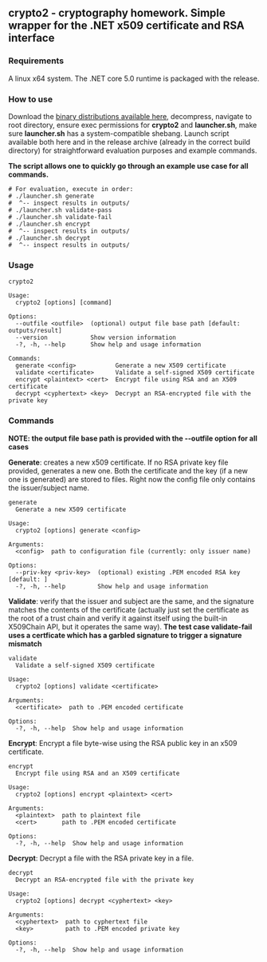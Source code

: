 ## crypto2 - cryptography homework. Simple wrapper for the .NET x509 certificate and RSA interface

### Requirements

A linux x64 system. The .NET core 5.0 runtime is packaged with the release.

### How to use

Download the [binary distributions available here](https://github.com/peteris-racinskis/crypto2/releases/tag/v1.1), decompress, navigate to root directory, ensure exec permissions for **crypto2** and **launcher.sh**, make sure **launcher.sh** has a system-compatible shebang. Launch script available both here and in the release archive (already in the correct build directory) for straightforward evaluation purposes and example commands. 

**The script allows one to quickly go through an example use case for all commands.**
```
# For evaluation, execute in order:
# ./launcher.sh generate
#  ^-- inspect results in outputs/
# ./launcher.sh validate-pass
# ./launcher.sh validate-fail
# ./launcher.sh encrypt
#  ^-- inspect results in outputs/
# ./launcher.sh decrypt
#  ^-- inspect results in outputs/
```

### Usage

```
crypto2

Usage:
  crypto2 [options] [command]

Options:
  --outfile <outfile>  (optional) output file base path [default: outputs/result]
  --version            Show version information
  -?, -h, --help       Show help and usage information

Commands:
  generate <config>           Generate a new X509 certificate
  validate <certificate>      Validate a self-signed X509 certificate
  encrypt <plaintext> <cert>  Encrypt file using RSA and an X509 certificate
  decrypt <cyphertext> <key>  Decrypt an RSA-encrypted file with the private key
```

### Commands

**NOTE: the output file base path is provided with the --outfile option for all cases**


**Generate**: creates a new x509 certificate. If no RSA private key file provided, generates a new one. Both the certificate and the key (if a new one is generated) are stored to files. Right now the config file only contains the issuer/subject name.

```
generate
  Generate a new X509 certificate

Usage:
  crypto2 [options] generate <config>

Arguments:
  <config>  path to configuration file (currently: only issuer name)

Options:
  --priv-key <priv-key>  (optional) existing .PEM encoded RSA key [default: ]
  -?, -h, --help         Show help and usage information
```

**Validate**: verify that the issuer and subject are the same, and the signature matches the contents of the certificate (actually just set the certificate as the root of a trust chain and verify it against itself using the built-in X509Chain API, but it operates the same way). **The test case validate-fail uses a certficate which has a garbled signature to trigger a signature mismatch**

```
validate
  Validate a self-signed X509 certificate

Usage:
  crypto2 [options] validate <certificate>

Arguments:
  <certificate>  path to .PEM encoded certificate

Options:
  -?, -h, --help  Show help and usage information
```


**Encrypt**: Encrypt a file byte-wise using the RSA public key in an x509 certificate.

```
encrypt
  Encrypt file using RSA and an X509 certificate

Usage:
  crypto2 [options] encrypt <plaintext> <cert>

Arguments:
  <plaintext>  path to plaintext file
  <cert>       path to .PEM encoded certificate

Options:
  -?, -h, --help  Show help and usage information
```

**Decrypt**: Decrypt a file with the RSA private key in a file.

```
decrypt
  Decrypt an RSA-encrypted file with the private key

Usage:
  crypto2 [options] decrypt <cyphertext> <key>

Arguments:
  <cyphertext>  path to cyphertext file
  <key>         path to .PEM encoded private key

Options:
  -?, -h, --help  Show help and usage information
```



